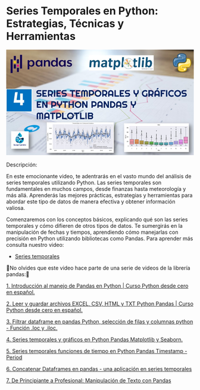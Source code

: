 # Series Temporales en Python: Estrategias, Técnicas y Herramientas

![Series temporales](https://github.com/Aquapy/Series_temporales/blob/main/SERIES_TEMP.jpg?raw=true)

Descripción:

En este emocionante video, te adentrarás en el vasto mundo del análisis de series temporales utilizando Python. Las series temporales son fundamentales en muchos campos, desde finanzas hasta meteorología y más allá. Aprenderás las mejores prácticas, estrategias y herramientas para abordar este tipo de datos de manera efectiva y obtener información valiosa.

Comenzaremos con los conceptos básicos, explicando qué son las series temporales y cómo difieren de otros tipos de datos. Te sumergirás en la manipulación de fechas y tiempos, aprendiendo cómo manejarlas con precisión en Python utilizando bibliotecas como Pandas. Para aprender más consulta nuestro video:

* [Series temporales](https://www.youtube.com/watch?v=zgR6hhMyaLQ&list=PLAKj9P7fPCGGmDF9C8Hu670HfCO9t7_gj&index=4)


🐼No olvides que este video hace parte de una serie de videos de la librería pandas:🐼

[1. Introducción al manejo de Pandas en Python | Curso Python desde cero en español.](https://www.youtube.com/watch?v=ZUliS6Y8oeM&list=PLAKj9P7fPCGGmDF9C8Hu670HfCO9t7_gj&index=1)

[2. Leer y guardar archivos EXCEL, CSV, HTML y TXT Python Pandas | Curso Python desde cero en español.](https://www.youtube.com/watch?v=ZUliS6Y8oeM&list=PLAKj9P7fPCGGmDF9C8Hu670HfCO9t7_gj&index=1)

[3. Filtrar dataframe en pandas Python, selección de filas y columnas python - Función .loc y .iloc.](https://www.youtube.com/watch?v=0MEoGE1Cd04&list=PLAKj9P7fPCGGmDF9C8Hu670HfCO9t7_gj&index=3)

[4. Series temporales y gráficos en Python Pandas Matplotlib y Seaborn.](https://www.youtube.com/watch?v=zgR6hhMyaLQ&list=PLAKj9P7fPCGGmDF9C8Hu670HfCO9t7_gj&index=4)

[5. Series temporales funciones de tiempo en Python Pandas Timestamp - Period](https://www.youtube.com/watch?v=0-B66RC2MDM&list=PLAKj9P7fPCGGmDF9C8Hu670HfCO9t7_gj&index=5)

[6. Concatenar Dataframes en pandas - una aplicación en series temporales](https://www.youtube.com/watch?v=C-vRj9or90c&list=PLAKj9P7fPCGGmDF9C8Hu670HfCO9t7_gj&index=6)

[7. De Principiante a Profesional: Manipulación de Texto con Pandas](https://www.youtube.com/watch?v=GTzE_s8i4MI&list=PLAKj9P7fPCGGmDF9C8Hu670HfCO9t7_gj&index=7)
